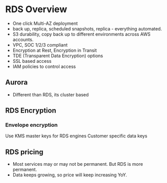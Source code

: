# RDS Overview
- One click Multi-AZ deployment
- back up, replica, scheduled snapshots, replica - everything automated.
- S3 durability, copy back up to different environments across AWS accounts.
- VPC, SOC 1/2/3 compliant
- Encryption at Rest, Encryption in Transit
- TDE (Transparent Data Encryption) options
- SSL based access
- IAM policies to control access

## Aurora
- Different than RDS, its cluster based

## RDS Encryption

### Envelope encryption
Use KMS master keys for RDS engines
Customer specific data keys

## RDS pricing
- Most services may or may not be permanent. But RDS is more permanent.
- Data keeps growing, so price will keep increasing YoY.



